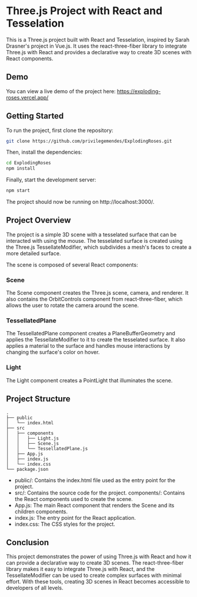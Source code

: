 # Three.js Project with React and Tesselation
This is a Three.js project built with React and Tesselation, inspired by Sarah Drasner's project in Vue.js. It uses the react-three-fiber library to integrate Three.js with React and provides a declarative way to create 3D scenes with React components.

## Demo
You can view a live demo of the project here: https://exploding-roses.vercel.app/

## Getting Started
To run the project, first clone the repository:

```bash
git clone https://github.com/privilegemendes/ExplodingRoses.git
```
Then, install the dependencies:

```bash
cd ExplodingRoses
npm install
```
Finally, start the development server:

```bash
npm start
```
The project should now be running on http://localhost:3000/.

## Project Overview
The project is a simple 3D scene with a tesselated surface that can be interacted with using the mouse. The tesselated surface is created using the Three.js TessellateModifier, which subdivides a mesh's faces to create a more detailed surface.

The scene is composed of several React components:

### Scene
The Scene component creates the Three.js scene, camera, and renderer. It also contains the OrbitControls component from react-three-fiber, which allows the user to rotate the camera around the scene.

### TessellatedPlane
The TessellatedPlane component creates a PlaneBufferGeometry and applies the TessellateModifier to it to create the tesselated surface. It also applies a material to the surface and handles mouse interactions by changing the surface's color on hover.

### Light
The Light component creates a PointLight that illuminates the scene.

## Project Structure
```
.
├── public
│   └── index.html
├── src
│   ├── components
│   │   ├── Light.js
│   │   ├── Scene.js
│   │   └── TessellatedPlane.js
│   ├── App.js
│   ├── index.js
│   └── index.css
└── package.json
```
- public/: Contains the index.html file used as the entry point for the project.
- src/: Contains the source code for the project.
components/: Contains the React components used to create the scene.
- App.js: The main React component that renders the Scene and its children components.
- index.js: The entry point for the React application.
- index.css: The CSS styles for the project.

## Conclusion
This project demonstrates the power of using Three.js with React and how it can provide a declarative way to create 3D scenes. The react-three-fiber library makes it easy to integrate Three.js with React, and the TessellateModifier can be used to create complex surfaces with minimal effort. With these tools, creating 3D scenes in React becomes accessible to developers of all levels.
